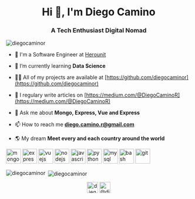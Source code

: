 <h1 align="center">Hi 👋, I'm Diego Camino</h1>
<h3 align="center">A Tech Enthusiast Digital Nomad</h3>

<p align="left"> <img src="https://komarev.com/ghpvc/?username=diegocaminor" alt="diegocaminor" /> </p>

- 🔭 I'm a Software Engineer at [Herounit](https://herounit.io/)

- 🌱 I’m currently learning **Data Science**

- 👨‍💻 All of my projects are available at [https://github.com/diegocaminor](https://github.com/diegocaminor)

- 📝 I regulary write articles on [https://medium.com/@DiegoCaminoR](https://medium.com/@DiegoCaminoR)

- 💬 Ask me about **Mongo, Express, Vue and Express**

- 📫 How to reach me **diego.camino.r@gmail.com**

- 🌎 My dream **Meet every and each country around the world**

<p align="left">
<img src="https://devicons.github.io/devicon/devicon.git/icons/mongodb/mongodb-original-wordmark.svg" alt="mongodb" width="40" height="40"/>
<img src="https://devicons.github.io/devicon/devicon.git/icons/express/express-original-wordmark.svg" alt="express" width="40" height="40"/>
<img src="https://devicons.github.io/devicon/devicon.git/icons/vuejs/vuejs-original-wordmark.svg" alt="vuejs" width="40" height="40"/>
<img src="https://devicons.github.io/devicon/devicon.git/icons/nodejs/nodejs-original-wordmark.svg" alt="nodejs" width="40" height="40"/>
<img src="https://devicons.github.io/devicon/devicon.git/icons/javascript/javascript-original.svg" alt="javascript" width="40" height="40"/>
<img src="https://devicons.github.io/devicon/devicon.git/icons/python/python-original.svg" alt="python" width="40" height="40"/>
<img src="https://devicons.github.io/devicon/devicon.git/icons/mysql/mysql-original-wordmark.svg" alt="mysql" width="40" height="40"/>
<img src="https://www.vectorlogo.zone/logos/gnu_bash/gnu_bash-icon.svg" alt="bash" width="40" height="40"/>
<!--<img src="https://devicons.github.io/devicon/devicon.git/icons/docker/docker-original-wordmark.svg" alt="docker" width="40" height="40"/>-->
<img src="https://www.vectorlogo.zone/logos/git-scm/git-scm-icon.svg" alt="git" width="40" height="40"/>
</p>
<p><img align="left" src="https://github-readme-stats.vercel.app/api/top-langs/?username=diegocaminor&layout=compact&hide=html" alt="diegocaminor" /></p>

<p>&nbsp;<img align="center" src="https://github-readme-stats.vercel.app/api?username=diegocaminor&show_icons=true" alt="diegocaminor" /></p>

<p align="center">
<a href="https://linkedin.com/in/diegocaminor" target="blank"><img align="center" src="https://cdn.jsdelivr.net/npm/simple-icons@3.0.1/icons/linkedin.svg" alt="diegocaminor" height="30" width="30" /></a>
<a href="https://medium.com/@diegocaminor" target="blank"><img align="center" src="https://cdn.jsdelivr.net/npm/simple-icons@3.0.1/icons/medium.svg" alt="@diegocaminor" height="30" width="30" /></a>
</p>
<!--
**diegocaminor/diegocaminor** is a ✨ _special_ ✨ repository because its `README.md` (this file) appears on your GitHub profile.
### Hi there 👋
Here are some ideas to get you started:

- 🔭 I’m currently working on ...
- 🌱 I’m currently learning ...
- 👯 I’m looking to collaborate on ...
- 🤔 I’m looking for help with ...
- 💬 Ask me about ...
- 📫 How to reach me: ...
- 😄 Pronouns: ...
- ⚡ Fun fact: ...
-->
